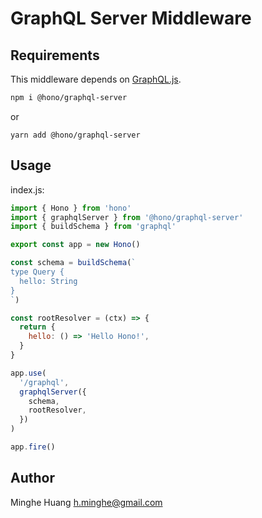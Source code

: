 # GraphQL Server Middleware

## Requirements

This middleware depends on [GraphQL.js](https://www.npmjs.com/package/graphql).

```sh
npm i @hono/graphql-server
```

or

```plain
yarn add @hono/graphql-server
```

## Usage

index.js:

```js
import { Hono } from 'hono'
import { graphqlServer } from '@hono/graphql-server'
import { buildSchema } from 'graphql'

export const app = new Hono()

const schema = buildSchema(`
type Query {
  hello: String
}
`)

const rootResolver = (ctx) => {
  return {
    hello: () => 'Hello Hono!',
  }
}

app.use(
  '/graphql',
  graphqlServer({
    schema,
    rootResolver,
  })
)

app.fire()
```

## Author

Minghe Huang <h.minghe@gmail.com>

